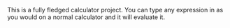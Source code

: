 This is a fully fledged calculator project. You can type any expression in as you would on a normal calculator and it will evaluate it. 
